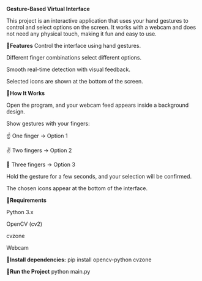 **Gesture-Based Virtual Interface**

This project is an interactive application that uses your hand gestures to control and select options on the screen. It works with a webcam and does not need any physical touch, making it fun and easy to use.

🔹**Features**
Control the interface using hand gestures.

Different finger combinations select different options.

Smooth real-time detection with visual feedback.

Selected icons are shown at the bottom of the screen.

🔹**How It Works**

Open the program, and your webcam feed appears inside a background design.

Show gestures with your fingers:

☝️ One finger → Option 1

✌️ Two fingers → Option 2

🤟 Three fingers → Option 3

Hold the gesture for a few seconds, and your selection will be confirmed.

The chosen icons appear at the bottom of the interface.

🔹**Requirements**

Python 3.x

OpenCV (cv2)

cvzone

Webcam

🔹**Install dependencies:**
pip install opencv-python cvzone

🔹**Run the Project**
python main.py

